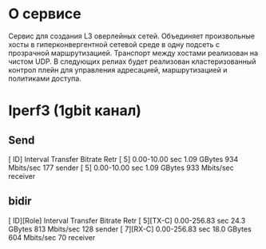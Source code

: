 # О сервисе
Сервис для создания  L3 оверлейных сетей. Объединяет произвольные хосты в гиперконвергентной сетевой среде в одну подсеть с прозрачной маршрутизацией. Транспорт между хостами реализован на чистом UDP.
В следующих релиах будет реализован кластеризованный контрол плейн для управления адресацией, маршрутизацией и политиками доступа.

# Iperf3  (1gbit канал)
## Send
[ ID] Interval           Transfer     Bitrate         Retr
[  5]   0.00-10.00  sec  1.09 GBytes   934 Mbits/sec  177             sender
[  5]   0.00-10.00  sec  1.09 GBytes   933 Mbits/sec                  receiver

## bidir
[ ID][Role] Interval           Transfer     Bitrate         Retr
[  5][TX-C]   0.00-256.83 sec  24.3 GBytes   813 Mbits/sec  128             sender
[  7][RX-C]   0.00-256.83 sec  18.0 GBytes   604 Mbits/sec  70              receiver


